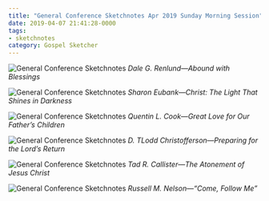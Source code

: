 ```yaml
---
title: "General Conference Sketchnotes Apr 2019 Sunday Morning Session"
date: 2019-04-07 21:41:28-0000
tags:
- sketchnotes
category: Gospel Sketcher
---
```


![General Conference Sketchnotes](https://www.gospelsketcher.org/uploads/2019/dab482e5cb.jpg)
_Dale G. Renlund—Abound with Blessings_

![General Conference Sketchnotes](https://www.gospelsketcher.org/uploads/2019/699d99e967.jpg)
_Sharon Eubank—Christ: The Light That Shines in Darkness_

![General Conference Sketchnotes](https://www.gospelsketcher.org/uploads/2019/63e58a7348.jpg)
_Quentin L. Cook—Great Love for Our Father’s Children_

![General Conference Sketchnotes](
https://www.gospelsketcher.org/uploads/2019/3aafb6d677.jpg)
_D. TLodd Christofferson—Preparing for the Lord’s Return_

![General Conference Sketchnotes](https://www.gospelsketcher.org/uploads/2019/adacc71def.jpg)
_Tad R. Callister—The Atonement of Jesus Christ_

![General Conference Sketchnotes](https://www.gospelsketcher.org/uploads/2019/0a5fd1de93.jpg)
_Russell M. Nelson—“Come, Follow Me”_
